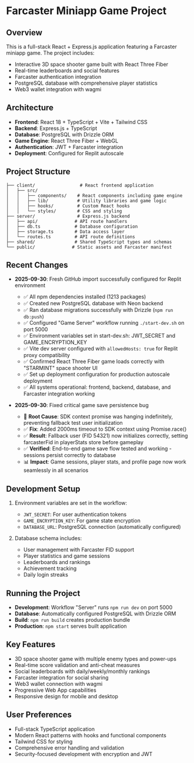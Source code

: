 # Farcaster Miniapp Game Project

## Overview
This is a full-stack React + Express.js application featuring a Farcaster miniapp game. The project includes:
- Interactive 3D space shooter game built with React Three Fiber
- Real-time leaderboards and social features
- Farcaster authentication integration
- PostgreSQL database with comprehensive player statistics
- Web3 wallet integration with wagmi

## Architecture
- **Frontend**: React 18 + TypeScript + Vite + Tailwind CSS
- **Backend**: Express.js + TypeScript
- **Database**: PostgreSQL with Drizzle ORM
- **Game Engine**: React Three Fiber + WebGL
- **Authentication**: JWT + Farcaster integration
- **Deployment**: Configured for Replit autoscale

## Project Structure
```
├── client/                 # React frontend application
│   ├── src/
│   │   ├── components/    # React components including game engine
│   │   ├── lib/           # Utility libraries and game logic
│   │   ├── hooks/         # Custom React hooks
│   │   └── styles/        # CSS and styling
├── server/                # Express.js backend
│   ├── api/              # API route handlers
│   ├── db.ts             # Database configuration
│   ├── storage.ts        # Data access layer
│   └── routes.ts         # API route definitions
├── shared/               # Shared TypeScript types and schemas
└── public/              # Static assets and Farcaster manifest
```

## Recent Changes
- **2025-09-30**: Fresh GitHub import successfully configured for Replit environment
  - ✅ All npm dependencies installed (1213 packages)
  - ✅ Created new PostgreSQL database with Neon backend
  - ✅ Ran database migrations successfully with Drizzle (`npm run db:push`)
  - ✅ Configured "Game Server" workflow running `./start-dev.sh` on port 5000
  - ✅ Environment variables set in start-dev.sh: JWT_SECRET and GAME_ENCRYPTION_KEY
  - ✅ Vite dev server configured with `allowedHosts: true` for Replit proxy compatibility
  - ✅ Confirmed React Three Fiber game loads correctly with "STARMINT" space shooter UI
  - ✅ Set up deployment configuration for production autoscale deployment
  - ✅ All systems operational: frontend, backend, database, and Farcaster integration working
  
- **2025-09-30**: Fixed critical game save persistence bug
  - 🐛 **Root Cause**: SDK context promise was hanging indefinitely, preventing fallback test user initialization
  - ✅ **Fix**: Added 2000ms timeout to SDK context using Promise.race()
  - ✅ **Result**: Fallback user (FID 54321) now initializes correctly, setting farcasterFid in playerStats store before gameplay
  - ✅ **Verified**: End-to-end game save flow tested and working - sessions persist correctly to database
  - 📊 **Impact**: Game sessions, player stats, and profile page now work seamlessly in all scenarios

## Development Setup
1. Environment variables are set in the workflow:
   - `JWT_SECRET`: For user authentication tokens
   - `GAME_ENCRYPTION_KEY`: For game state encryption
   - `DATABASE_URL`: PostgreSQL connection (automatically configured)

2. Database schema includes:
   - User management with Farcaster FID support
   - Player statistics and game sessions
   - Leaderboards and rankings
   - Achievement tracking
   - Daily login streaks

## Running the Project
- **Development**: Workflow "Server" runs `npm run dev` on port 5000
- **Database**: Automatically configured PostgreSQL with Drizzle ORM
- **Build**: `npm run build` creates production bundle
- **Production**: `npm start` serves built application

## Key Features
- 3D space shooter game with multiple enemy types and power-ups
- Real-time score validation and anti-cheat measures
- Social leaderboards with daily/weekly/monthly rankings
- Farcaster integration for social sharing
- Web3 wallet connection with wagmi
- Progressive Web App capabilities
- Responsive design for mobile and desktop

## User Preferences
- Full-stack TypeScript application
- Modern React patterns with hooks and functional components
- Tailwind CSS for styling
- Comprehensive error handling and validation
- Security-focused development with encryption and JWT